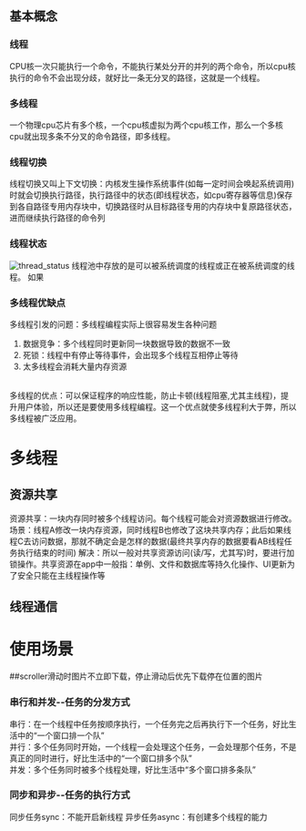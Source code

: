 ## 基本概念
### 线程
CPU核一次只能执行一个命令，不能执行某处分开的并列的两个命令，所以cpu核执行的命令不会出现分歧，就好比一条无分叉的路径，这就是一个线程。

### 多线程
一个物理cpu芯片有多个核，一个cpu核虚拟为两个cpu核工作，那么一个多核cpu就出现多条不分叉的命令路径，即多线程。<br/>
### 线程切换
线程切换又叫上下文切换：内核发生操作系统事件(如每一定时间会唤起系统调用)时就会切换执行路径，执行路径中的状态(即线程状态，如cpu寄存器等信息)保存到各自路径专用内存块中，切换路径时从目标路径专用的内存块中复原路径状态，进而继续执行路径的命令列<br/>

### 线程状态
![thread_status](image/thread_status.png)
线程池中存放的是可以被系统调度的线程或正在被系统调度的线程。
如果
### 多线程优缺点
多线程引发的问题：多线程编程实际上很容易发生各种问题
1. 数据竞争：多个线程同时更新同一块数据导致的数据不一致
2. 死锁：线程中有停止等待事件，会出现多个线程互相停止等待
3. 太多线程会消耗大量内存资源
<br/>
多线程的优点：可以保证程序的响应性能，防止卡顿(线程阻塞,尤其主线程)，提升用户体验，所以还是要使用多线程编程。这一个优点就使多线程利大于弊，所以多线程被广泛应用。




# 多线程
## 资源共享
资源共享：一块内存同时被多个线程访问。每个线程可能会对资源数据进行修改。
场景：线程A修改一块内存资源，同时线程B也修改了这块共享内存；此后如果线程C去访问数据，那就不确定会是怎样的数据(最终共享内存的数据要看AB线程任务执行结束的时间)
解决：所以一般对共享资源访问(读/写，尤其写)时，要进行加锁操作。共享资源在app中一般指：单例、文件和数据库等持久化操作、UI更新为了安全只能在主线程操作等

## 线程通信

# 使用场景
##scroller滑动时图片不立即下载，停止滑动后优先下载停在位置的图片



### 串行和并发--任务的分发方式
串行：在一个线程中任务按顺序执行，一个任务完之后再执行下一个任务，好比生活中的“一个窗口排一个队”<br/>
并行：多个任务同时开始，一个线程一会处理这个任务，一会处理那个任务，不是真正的同时进行，好比生活中的“一个窗口排多个队”<br/>
并发：多个任务同时被多个线程处理，好比生活中“多个窗口排多条队”<br/>

### 同步和异步--任务的执行方式
同步任务sync：不能开启新线程
异步任务async：有创建多个线程的能力
